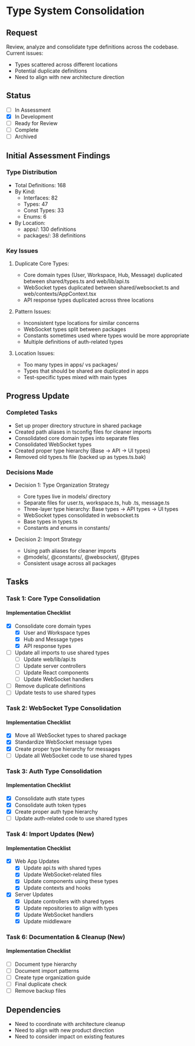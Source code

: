# Type System Consolidation

## Request
Review, analyze and consolidate type definitions across the codebase. Current issues:
- Types scattered across different locations
- Potential duplicate definitions
- Need to align with new architecture direction

## Status
- [ ] In Assessment
- [x] In Development
- [ ] Ready for Review
- [ ] Complete
- [ ] Archived

## Initial Assessment Findings

### Type Distribution
- Total Definitions: 168
- By Kind:
  - Interfaces: 82
  - Types: 47
  - Const Types: 33
  - Enums: 6
- By Location:
  - apps/: 130 definitions
  - packages/: 38 definitions

### Key Issues

1. Duplicate Core Types:
   - Core domain types (User, Workspace, Hub, Message) duplicated between shared/types.ts and web/lib/api.ts
   - WebSocket types duplicated between shared/websocket.ts and web/contexts/AppContext.tsx
   - API response types duplicated across three locations

2. Pattern Issues:
   - Inconsistent type locations for similar concerns
   - WebSocket types split between packages
   - Constants sometimes used where types would be more appropriate
   - Multiple definitions of auth-related types

3. Location Issues:
   - Too many types in apps/ vs packages/
   - Types that should be shared are duplicated in apps
   - Test-specific types mixed with main types

## Progress Update

### Completed Tasks
- Set up proper directory structure in shared package
- Created path aliases in tsconfig files for cleaner imports
- Consolidated core domain types into separate files
- Consolidated WebSocket types
- Created proper type hierarchy (Base -> API -> UI types)
- Removed old types.ts file (backed up as types.ts.bak)

### Decisions Made
- Decision 1: Type Organization Strategy
  - Core types live in models/ directory
  - Separate files for user.ts, workspace.ts, hub
.ts, message.ts
  - Three-layer type hierarchy: Base types -> API types -> UI types
  - WebSocket types consolidated in websocket.ts
  - Base types in types.ts
  - Constants and enums in constants/

- Decision 2: Import Strategy
  - Using path aliases for cleaner imports
  - @models/, @constants/, @websocket/, @types
  - Consistent usage across all packages

## Tasks

### Task 1: Core Type Consolidation
#### Implementation Checklist
- [x] Consolidate core domain types
  - [x] User and Workspace types
  - [x] Hub and Message types
  - [x] API response types
- [ ] Update all imports to use shared types
  - [ ] Update web/lib/api.ts
  - [ ] Update server controllers
  - [ ] Update React components
  - [ ] Update WebSocket handlers
- [ ] Remove duplicate definitions
- [ ] Update tests to use shared types

### Task 2: WebSocket Type Consolidation
#### Implementation Checklist
- [x] Move all WebSocket types to shared package
- [x] Standardize WebSocket message types
- [x] Create proper type hierarchy for messages
- [ ] Update all WebSocket code to use shared types

### Task 3: Auth Type Consolidation
#### Implementation Checklist
- [x] Consolidate auth state types
- [x] Consolidate auth token types
- [x] Create proper auth type hierarchy
- [ ] Update auth-related code to use shared types

### Task 4: Import Updates (New)
#### Implementation Checklist
- [x] Web App Updates
  - [x] Update api.ts with shared types
  - [x] Update WebSocket-related files
  - [x] Update components using these types
  - [x] Update contexts and hooks
  
- [x] Server Updates
  - [x] Update controllers with shared types
  - [x] Update repositories to align with types
  - [x] Update WebSocket handlers
  - [x] Update middleware

### Task 6: Documentation & Cleanup (New)
#### Implementation Checklist
- [ ] Document type hierarchy
- [ ] Document import patterns
- [ ] Create type organization guide
- [ ] Final duplicate check
- [ ] Remove backup files

## Dependencies
- Need to coordinate with architecture cleanup
- Need to align with new product direction
- Need to consider impact on existing features
